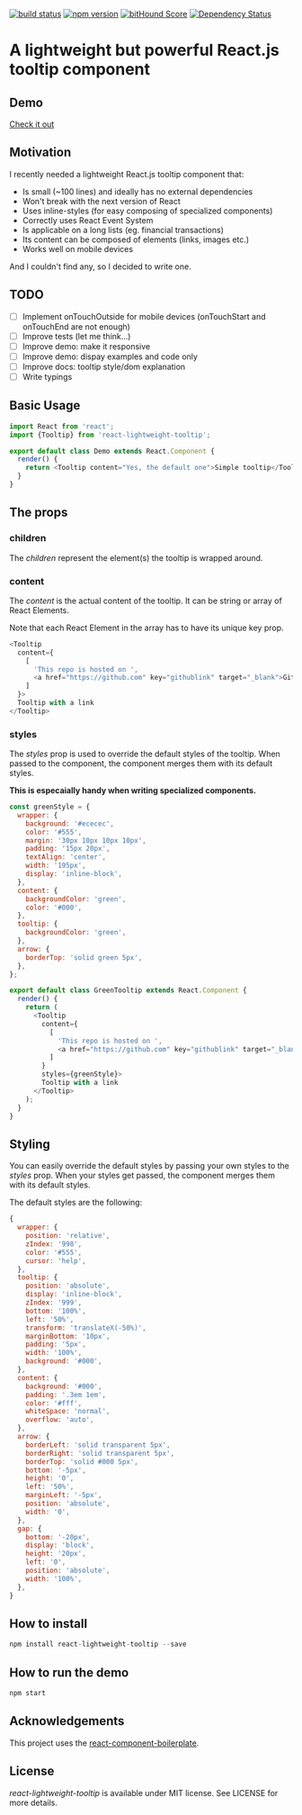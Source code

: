 [![build status](https://secure.travis-ci.org/mcumpl/react-lightweight-tooltip.svg)](http://travis-ci.org/mcumpl/react-lightweight-tooltip)
[![npm version](https://img.shields.io/npm/v/react-lightweight-tooltip.svg)](https://www.npmjs.com/package/react-lightweight-tooltip)
[![bitHound Score](https://www.bithound.io/github/mcumpl/react-lightweight-tooltip/badges/score.svg)](https://www.bithound.io/github/mcumpl/react-lightweight-tooltip)
[![Dependency Status](https://david-dm.org/mcumpl/react-lightweight-tooltip.svg)](https://david-dm.org/mcumpl/react-lightweight-tooltip)
# A lightweight but powerful React.js tooltip component

## Demo
[Check it out](https://mcumpl.github.io/react-lightweight-tooltip/)

## Motivation
I recently needed a lightweight React.js tooltip component that:

* Is small (~100 lines) and ideally has no external dependencies
* Won't break with the next version of React
* Uses inline-styles (for easy composing of specialized components)
* Correctly uses React Event System
* Is applicable on a long lists (eg. financial transactions)
* Its content can be composed of elements (links, images etc.)
* Works well on mobile devices

And I couldn't find any, so I decided to write one.

## TODO
- [ ] Implement onTouchOutside for mobile devices (onTouchStart and onTouchEnd are not enough)
- [ ] Improve tests (let me think...)
- [ ] Improve demo: make it responsive
- [ ] Improve demo: dispay examples and code only
- [ ] Improve docs: tooltip style/dom explanation
- [ ] Write typings

## Basic Usage
```js
import React from 'react';
import {Tooltip} from 'react-lightweight-tooltip';

export default class Demo extends React.Component {
  render() {
    return <Tooltip content="Yes, the default one">Simple tooltip</Tooltip>;
  }
}
```
## The props

### children
The *children* represent the element(s) the tooltip is wrapped around.

### content
The *content* is the actual content of the tooltip. 
It can be string or array of React Elements. 

Note that each React Element in the array has to have its unique key prop.
```js
<Tooltip
  content={
    [
      'This repo is hosted on ',
      <a href="https://github.com" key="githublink" target="_blank">Github</a>,
    ]
  }>
  Tooltip with a link
</Tooltip>
```

### styles
The *styles* prop is used to override the default styles of the tooltip. 
When passed to the component, the component merges them with its default styles. 

**This is especaially handy when writing specialized components.**
```js
const greenStyle = {
  wrapper: {
    background: '#ececec',
    color: '#555',
    margin: '30px 10px 10px 10px',
    padding: '15px 20px',
    textAlign: 'center',
    width: '195px',
    display: 'inline-block',
  },
  content: {
    backgroundColor: 'green',
    color: '#000',
  },
  tooltip: {
    backgroundColor: 'green',
  },
  arrow: {
    borderTop: 'solid green 5px',
  },
};

export default class GreenTooltip extends React.Component {
  render() {
    return (
      <Tooltip
        content={
          [
            'This repo is hosted on ',
            <a href="https://github.com" key="githublink" target="_blank">Github</a>,
          ]
        }
        styles={greenStyle}>
        Tooltip with a link
      </Tooltip>
    );
  }
}
```

## Styling
You can easily override the default styles by passing your own styles to the *styles* prop. 
When your styles get passed, the component merges them with its default styles. 

The default styles are the following:
```js
{
  wrapper: {
    position: 'relative',
    zIndex: '998',
    color: '#555',
    cursor: 'help',
  },
  tooltip: {
    position: 'absolute',
    display: 'inline-block',
    zIndex: '999',
    bottom: '100%',
    left: '50%',
    transform: 'translateX(-50%)',
    marginBottom: '10px',
    padding: '5px',
    width: '100%',
    background: '#000',
  },
  content: {
    background: '#000',
    padding: '.3em 1em',
    color: '#fff',
    whiteSpace: 'normal',
    overflow: 'auto',
  },
  arrow: {
    borderLeft: 'solid transparent 5px',
    borderRight: 'solid transparent 5px',
    borderTop: 'solid #000 5px',
    bottom: '-5px',
    height: '0',
    left: '50%',
    marginLeft: '-5px',
    position: 'absolute',
    width: '0',
  },
  gap: {
    bottom: '-20px',
    display: 'block',
    height: '20px',
    left: '0',
    position: 'absolute',
    width: '100%',
  },
}
```

## How to install
```js
npm install react-lightweight-tooltip --save
```

## How to run the demo
```js
npm start
```

## Acknowledgements
This project uses the [react-component-boilerplate](https://github.com/survivejs/react-component-boilerplate).

## License
*react-lightweight-tooltip* is available under MIT license. See LICENSE for more details.
